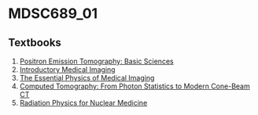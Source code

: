# MDSC689_01

## Textbooks
1. [Positron Emission Tomography: Basic Sciences](https://www-f9.ijs.si/~studen/sola/fms/viri/Positron_Emission_Tomography.ertu.pdf)
2. [Introductory Medical Imaging](https://github.com/eunice-nwaobi/MDSC689_01/blob/main/Introductory%20Medical%20Imaging.pdf)
3. [The Essential Physics of Medical Imaging](https://ebookcentral-proquest-com.ezproxy.lib.ucalgary.ca/lib/ucalgary-ebooks/detail.action?pq-origsite=primo&docID=6882212#)
4. [ Computed Tomography: From Photon Statistics to Modern Cone-Beam CT](https://github.com/eunice-nwaobi/MDSC689_01/blob/main/Computed%20Tomography:%20From%20Photon%20Statistics%20to%20Modern%20Cone-Beam%20CT.pdf)
5. [Radiation Physics for Nuclear Medicine]()
